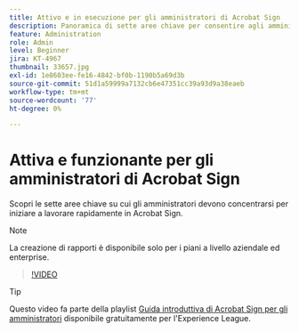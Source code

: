 ```yaml
---
title: Attivo e in esecuzione per gli amministratori di Acrobat Sign
description: Panoramica di sette aree chiave per consentire agli amministratori di essere subito operativi in Acrobat Sign
feature: Administration
role: Admin
level: Beginner
jira: KT-4967
thumbnail: 33657.jpg
exl-id: 1e8603ee-fe16-4842-bf0b-1190b5a69d3b
source-git-commit: 51d1a59999a7132cb6e47351cc39a93d9a38eaeb
workflow-type: tm+mt
source-wordcount: '77'
ht-degree: 0%

---
```


# Attiva e funzionante per gli amministratori di Acrobat Sign

Scopri le sette aree chiave su cui gli amministratori devono concentrarsi per iniziare a lavorare rapidamente in Acrobat Sign.

>[!NOTE]
>
>La creazione di rapporti è disponibile solo per i piani a livello aziendale ed enterprise.

>[!VIDEO](https://video.tv.adobe.com/v/3411237?quality=12&learn=on&hidetitle=true&captions=ita)

>[!TIP]
>
>Questo video fa parte della playlist [Guida introduttiva di Acrobat Sign per gli amministratori](https://experienceleague.adobe.com/it/playlists/acrobat-sign-get-started-administrators) disponibile gratuitamente per l&#39;Experience League.
